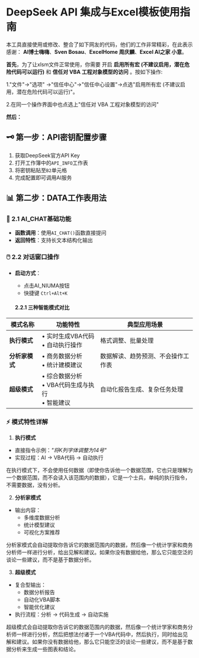 # DeepSeek API 集成与Excel模板使用指南

本工具直接使用或修改、整合了如下网友的代码，他们的工作非常精彩，在此表示感谢：
**AI博士嗨嗨**、**Sven Bosau**、**ExcelHome 周庆麟**、**Excel AI之家 小意**。

**首先**，为了让xlsm文件正常使用，你需要 开启 **启用所有宏 (不建议启用，潜在危险代码可以运行)** 和 **信任对 VBA 工程对象模型的访问** 。按如下操作:

  1."文件"→"选项" →"信任中心"→"信任中心设置"→点选"启用所有宏 (不建议启用，潜在危险代码可以运行)"。
  
  2.在同一个操作界面中也点选上"信任对 VBA 工程对象模型的访问"
  
**然后：**
## 🗝️ 第一步：API密钥配置步骤
1. 获取DeepSeek官方API Key
2. 打开工作簿中的`API_INFO`工作表
3. 将密钥粘贴至`B2`单元格
4. 完成配置即可调用AI服务

## 📊 第二步：DATA工作表用法

### 🤖 2.1 AI_CHAT基础功能
- **函数调用**：使用`AI_CHAT()`函数直接提问
- **返回特性**：支持长文本结构化输出

### 🖱️ 2.2 对话窗口操作
- **启动方式**：
  - 点击AI_NIUMA按钮
  - 快捷键 `Ctrl+Alt+K`

   #### 2.2.1 三种智能模式对比

| 模式名称    | 功能特性                                      | 典型应用场景                 |
|------------|---------------------------------------------|----------------------------|
| **执行模式** | • 实时生成VBA代码<br>• 自动执行操作           | 格式调整、批量处理           |
| **分析家模式** | • 商务数据分析<br>• 统计建模建议             | 数据解读、趋势预测、不会操作工作表           |
| **超级模式**  | • 综合数据分析<br>• VBA代码生成与执行<br>• 智能建议 | 自动化报告生成、复杂任务处理 |

  ### ⚡ 模式特性详解
  1. **执行模式**
   - 直接指令示例：_"将K列字体调整为14号"_
   - 实现过程：AI → VBA代码 → 自动执行

 在执行模式下，不会使用任何数据（即使你告诉他一个数据范围，它也只是理解为一个数据范围，而不会读入该范围内的数据），它是一个士兵，单纯的执行指令，不需要数据，没有分析。
  
  2. **分析家模式**
   - 输出内容：
     - 多维度数据分析
     - 统计模型建议
     - 可视化方案推荐
     
 分析家模式会自动提取你告诉它的数据范围内的数据，然后像一个统计学家和商务分析师一样进行分析，给出见解和建议。如果你没有数据给他，那么它只能空泛的谈论一些建议，而不是基于数据分析。
  
  3. **超级模式**
   - 复合型输出：
     - 数据分析报告
     - 自动化VBA脚本
     - 智能优化建议
   - 执行流程：分析 → 代码生成 → 自动实施

  超级模式会自动提取你告诉它的数据范围内的数据，然后像一个统计学家和商务分析师一样进行分析，然后把想法付诸于一个VBA代码中，然后执行，同时给出见解和建议。如果你没有数据给他，那么它只能空泛的谈论一些建议，而不是基于数据分析来生成一些图表和结论。
